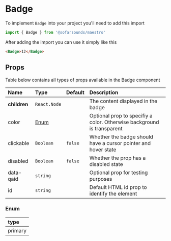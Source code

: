 # Badge

To implement `Badge` into your project you'll need to add this import
```js
import { Badge } from '@sofarsounds/maestro'
```

After adding the import you can use it simply like this
```html
<Badge>12</Badge>
```

## Props
Table below contains all types of props available in the Badge component

| Name          | Type          | Default         | Description                      |
| :------------ | :-----        | :-------------- | :------------------------------- |
| **children**  | `React.Node`  |                 | The content displayed in the badge
| color         | [Enum](#enum) |                 | Optional prop to specifiy a color. Otherwise background is transparent
| clickable     | `Boolean`     | `false`         | Whether the badge should have a cursor pointer and hover state
| disabled      | `Boolean`     | `false`         | Whether the prop has a disabled state
| data-qaid     | `string`      |                 | Optional prop for testing purposes
| id            | `string`      |                 | Default HTML id prop to identify the element

### Enum
| type    |
| :-------|
| primary |
